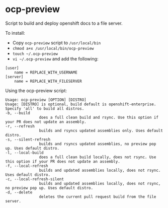# ocp-preview

Script to build and deploy openshift docs to a file server.

To install: 

* Copy `ocp-preview` script to `/usr/local/bin`
* `chmod a+x /usr/local/bin/ocp-preview`
* `touch ~/.ocp-preview`
* `vi ~/.ocp-preview` and add the following:

```
[user]
    name = REPLACE_WITH_USERNAME
[server]
    name = REPLACE_WITH_FILESERVER
```


Using the ocp-preview script:

```
Usage: ocp-preview [OPTION] [DISTRO]
Usage: [DISTRO] is optional, build default is openshift-enterprise. Specify 'all' to build all distros.
-b, --build
               does a full clean build and rsync. Use this option if your PR does not update an assembly.
-r, --refresh
               builds and rsyncs updated assemblies only. Uses default distro.
-s, --silent-refresh
               builds and rsyncs updated assemblies, no preview pop up. Uses default distro.
-l, --local-build
               does a full clean build locally, does not rsync. Use this option if your PR does not update an assembly.
-f, --local-refresh
               builds and updated assemblies locally, does not rsync. Uses default distro.
-c, --local-refresh-silent
               builds and updated assemblies locally, does not rsync, no preview pop up. Uses default distro.
-d, --delete
               deletes the current pull request build from the file server.
```
